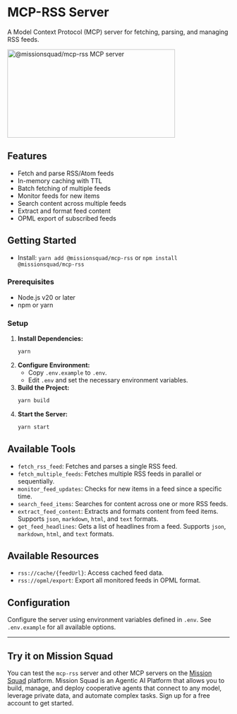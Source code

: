 # MCP-RSS Server

A Model Context Protocol (MCP) server for fetching, parsing, and managing RSS feeds.

<a href="https://glama.ai/mcp/servers/@MissionSquad/mcp-rss">
  <img width="380" height="200" src="https://glama.ai/mcp/servers/@MissionSquad/mcp-rss/badge" alt="@missionsquad/mcp-rss MCP server" />
</a>

## Features

*   Fetch and parse RSS/Atom feeds
*   In-memory caching with TTL
*   Batch fetching of multiple feeds
*   Monitor feeds for new items
*   Search content across multiple feeds
*   Extract and format feed content
*   OPML export of subscribed feeds

## Getting Started

* Install: `yarn add @missionsquad/mcp-rss` or `npm install @missionsquad/mcp-rss`

### Prerequisites

*   Node.js v20 or later
*   npm or yarn

### Setup

1.  **Install Dependencies:**
    ```bash
    yarn
    ```
2.  **Configure Environment:**
    *   Copy `.env.example` to `.env`.
    *   Edit `.env` and set the necessary environment variables.
3.  **Build the Project:**
    ```bash
    yarn build
    ```
4.  **Start the Server:**
    ```bash
    yarn start
    ```

## Available Tools

*   `fetch_rss_feed`: Fetches and parses a single RSS feed.
*   `fetch_multiple_feeds`: Fetches multiple RSS feeds in parallel or sequentially.
*   `monitor_feed_updates`: Checks for new items in a feed since a specific time.
*   `search_feed_items`: Searches for content across one or more RSS feeds.
*   `extract_feed_content`: Extracts and formats content from feed items. Supports `json`, `markdown`, `html`, and `text` formats.
*   `get_feed_headlines`: Gets a list of headlines from a feed. Supports `json`, `markdown`, `html`, and `text` formats.

## Available Resources

*   `rss://cache/{feedUrl}`: Access cached feed data.
*   `rss://opml/export`: Export all monitored feeds in OPML format.

## Configuration

Configure the server using environment variables defined in `.env`. See `.env.example` for all available options.

---

## Try it on Mission Squad

You can test the `mcp-rss` server and other MCP servers on the [Mission Squad](https://missionsquad.ai) platform. Mission Squad is an Agentic AI Platform that allows you to build, manage, and deploy cooperative agents that connect to any model, leverage private data, and automate complex tasks. Sign up for a free account to get started.